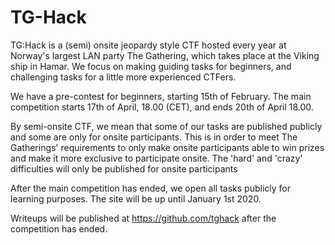 # TG-Hack
TG:Hack is a (semi) onsite jeopardy style CTF hosted every year at Norway's largest LAN party The Gathering, which takes place at the Viking ship in Hamar. We focus on making guiding tasks for beginners, and challenging tasks for a little more experienced CTFers.

We have a pre-contest for beginners, starting 15th of February. The main competition starts 17th of April, 18.00 (CET), and ends 20th of April 18.00.

By semi-onsite CTF, we mean that some of our tasks are published publicly and some are only for onsite participants. This is in order to meet The Gatherings' requirements to only make onsite participants able to win prizes and make it more exclusive to participate onsite. The 'hard' and 'crazy' difficulties will only be published for onsite participants

After the main competition has ended, we open all tasks publicly for learning purposes. The site will be up until January 1st 2020.

Writeups will be published at https://github.com/tghack after the competition has ended.

